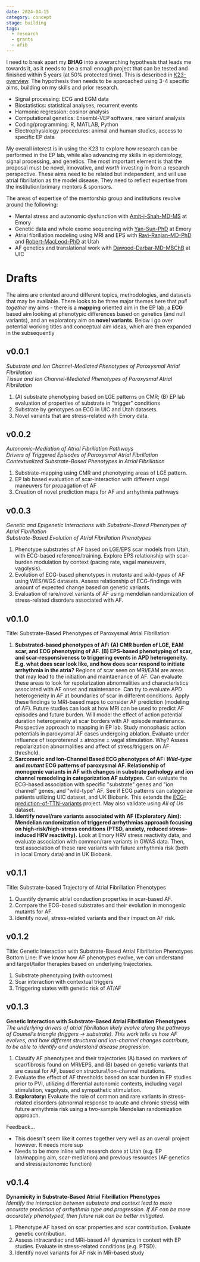 ```yaml
---
date: 2024-04-15
category: concept
stage: building
tags:
  - research
  - grants
  - afib
---
```


I need to break apart my __BHAG__ into a overarching hypothesis that leads me towards it, as it needs to be a small enough project that can be tested and finished within 5 years (at 50% protected time).
This is described in [K23-overview](../permanent/K23-overview.md).
The hypothesis then needs to be approached using 3-4 specific aims, building on my skills and prior research.

- Signal processing: ECG and EGM data
- Biostatistics: statistical analyses, recurrent events
- Harmonic regression: cosinor analysis
- Computational genetics: Ensembl-VEP software, rare variant analysis
- Coding/programming: R, MATLAB, Python
- Electrophysiology procedures: animal and human studies, access to specific EP data

My overall interest is in using the K23 to explore how research can be performed in the EP lab, while also advancing my skills in epidemiology, signal processing, and genetics. 
The most important element is that the proposal must be novel, innovative, and *worth* investing in from a research perspective.
These aims need to be related but independent, and will use atrial fibrillation as the model disease. 
They need to reflect expertise from the institution/primary mentors & sponsors.

The areas of expertise of the mentorship group and institutions revolve around the following:

- Mental stress and autonomic dysfunction with [Amit-j-Shah-MD-MS](Amit-j-Shah-MD-MS.md) at Emory
- Genetic data and whole exome sequencing with [Yan-Sun-PhD](Yan-Sun-PhD.md) at Emory
- Atrial fibrillation modeling using MRI and EPS with [Ravi-Ranjan-MD-PhD](Ravi-Ranjan-MD-PhD.md) and [Robert-MacLeod-PhD](Robert-MacLeod-PhD.md) at Utah
- AF genetics and translational work with [Dawood-Darbar-MD-MBChB](Dawood-Darbar-MD-MBChB.md) at UIC


# Drafts

The aims are oriented around different topics, methodologies, and datasets that may be available. 
There looks to be three major themes here that *pull together* my aims - there is a __mapping__ oriented aim in the EP lab, a __ECG__ based aim looking at phenotypic differences based on genetics (and null variants), and an exploratory aim on __novel variants__. 
Below I go over potential working titles and conceptual aim ideas, which are then expanded in the subsequently

## v0.0.1

*Substrate and Ion Channel-Mediated Phenotypes of Paroxysmal Atrial Fibrillation*  
*Tissue and Ion Channel-Mediated Phenotypes of Paroxysmal Atrial Fibrillation*
1. (A) substrate phenotyping based on LGE patterns on CMR; (B) EP lab evaluation of properties of substrate in "trigger" conditions
1. Substrate by genotypes on ECG in UIC and Utah datasets.
1. Novel variants that are stress-related with Emory data.

## v0.0.2

*Autonomic-Mediation of Atrial Fibrillation Pathways*  
*Drivers of Triggered Episodes of Paroxysmal Atrial Fibrillation*  
*Contextualized Substrate-Based Phenotypes in Atrial Fibrillation*
1. Substrate-mapping using CMR and phenotyping areas of LGE pattern.
1. EP lab based evaluation of scar-interaction with different vagal maneuvers for propagation of AF
1. Creation of novel prediction maps for AF and arrhythmia pathways

## v0.0.3 

*Genetic and Epigenetic Interactions with Substrate-Based Phenotypes of Atrial Fibrillation*  
*Substrate-Based Evolution of Atrial Fibrillation Phenotypes*  
1. Phenotype substrates of AF based on LGE/EPS scar models from Utah, with ECG-based reference/training. Explore EPS relationship with scar-burden modulation by context (pacing rate, vagal maneuvers, vagolysis).
1. Evolution of ECG-based phenotypes in *mutants* and *wild-types* of AF using WES/WGS datasets. Assess relationship of ECG-findings with amount of expected change based on genetic variants.
1. Evaluation of rare/novel variants of AF using mendelian randomization of stress-related disorders associated with AF. 

## v0.1.0

Title: Substrate-Based Phenotypes of Paroxysmal Atrial Fibrillation
1. __Substrated-based phenotypes of AF: (A) CMR burden of LGE, EAM scar, and ECG phenotyping of AF. (B) EPS-based phenotyping of scar, and scar-responsiveness to triggering events in APD heterogeneity. E.g. what does scar look like, and how does scar respond to initiate arrhythmia in the atria?__ Regions of scar seen on MRI/EAM are areas that may lead to the initiation and maintaenance of AF. Can evaluate these areas to look for repolarization abnormalities and characteristics associated with AF onset and maintenance. Can try to evaluate APD heterogeneity in AF at boundaries of scar in different conditions.  Apply these findings to MRI-based maps to consider AF prediction (modeling of AF). Future studies can look at how MRI can be used to predict AF episodes and future burden. Will model the effect of action potential duration heterogeneity at scar borders with AF episode maintenance. Prospective approach to mapping in EP lab. Study monophasic action potentials in paroxysmal AF cases undergoing ablation. Evaluate under influence of isoproterenol $\pm$ atropine $\pm$ vagal stimulation. Why? Assess repolarization abnormalities and affect of stress/triggers on AF threshold. 
1. __Sarcomeric and Ion-Channel Based ECG phenotypes of AF: *Wild-type* and *mutant* ECG patterns of paroxysmal AF. Relationship of monogenic variants in AF with changes in substrate pathology and ion channel remodeling in categorization AF subtypes.__ Can evaluate the ECG-based association with specific "substrate" genes and "ion channel" genes, and "wild-type" AF. See if ECG patterns can categorize patients utilizing UIC dataset, and UK Biobank.  This extends the [ECG-prediction-of-TTN-variants](ECG-prediction-of-TTN-variants.md) project. May also validate using *All of Us* dataset.
1. __Identify novel/rare variants associated with AF (Exploratory Aim): Mendelian randomization of triggered arrhythmias approach focusing on high-risk/high-stress conditions (PTSD, anxiety, reduced stress-induced HRV reactivity).__ Look at Emory HRV stress reactivity data, and evaluate association with common/rare variants in GWAS data. Then, test association of these rare variants with future arrhythmia risk (both in local Emory data) and in UK Biobank. 

## v0.1.1

Title: Substrate-based Trajectory of Atrial Fibrillation Phenotypes
1. Quantify dynamic atrial conduction properties in scar-based AF.
1. Compare the ECG-based substrates and their evolution in monogenic mutants for AF.
1. Identify novel, stress-related variants and their impact on AF risk.

## v0.1.2

Title: Genetic Interaction with Substrate-Based Atrial Fibrillation Phenotypes  
Bottom Line: If we know how AF phenotypes evolve, we can understand and target/tailor therapies based on underlying trajectories.
1. Substrate phenotyping (with outcomes)
1. Scar interaction with contextual triggers
1. Triggering states with genetic risk of AT/AF

## v0.1.3

__Genetic Interaction with Substrate-Based Atrial Fibrillation Phenotypes__  
*The underlying drivers of atrial fibrillation likely evolve along the pathways of Coumel's triangle (triggers -> substrate). This work tells us how AF evolves, and how different structural and ion-channel changes contribute, to be able to identify and understand disease progression.*
1. Classify AF phenotypes and their trajectories (A) based on markers of scar/fibrosis found on MRI/EPS, and (B) based on genetic variants that are causal for AF, based on structural/ion-channel mutations.
1. Evaluate the effect of AF thresholds based on scar burden in EP studies prior to PVI, utilizing differential autonomic contexts, including vagal stimulation, vagolysis, and sympathetic stimulation.
1. __Exploratory:__ Evaluate the role of common and rare variants in stress-related disorders (abnormal response to acute and chronic stress) with future arrhythmia risk using a two-sample Mendelian randomization approach.

Feedback...
- This doesn't seem like it comes together very well as an overall project however. It needs more sup
- Needs to be more inline with research done at Utah (e.g. EP lab/mapping aim, scar-mediation) and previous resources (AF genetics and stress/autonomic function)

## v0.1.4

__Dynamicity in Substrate-Based Atrial Fibrillation Phenotypes__   
*Identify the interaction between substrate and context lead to more accurate prediction of arrhythmia type and progression. If AF can be more accurately phenotyped, then future risk can be better mitigated.*
1. Phenotype AF based on scar properties and scar contribution. Evaluate genetic contribution.
1. Assess intracardiac and MRi-based AF dynamics in context with EP studies. Evaluate in stress-related conditions (e.g. PTSD).
1. Identify novel variants for AF risk in MR-based study

